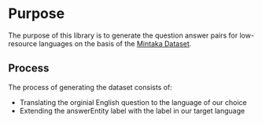 # Purpose

The purpose of this library is to generate the question answer pairs for low-resource languages on the basis of the [Mintaka Dataset](https://github.com/amazon-science/mintaka). 


## Process
The process of generating the dataset consists of:
- Translating the orginial English question to the language of our choice
- Extending the answerEntity label with the label in our target language
